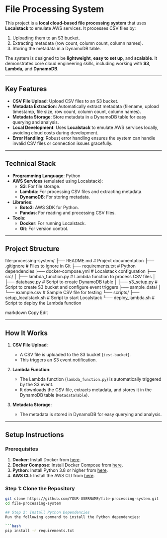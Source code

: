 # File Processing System

This project is a **local cloud-based file processing system** that uses **Localstack** to emulate AWS services. It processes CSV files by:
1. Uploading them to an S3 bucket.
2. Extracting metadata (row count, column count, column names).
3. Storing the metadata in a DynamoDB table.

The system is designed to be **lightweight**, **easy to set up**, and **scalable**. It demonstrates core cloud engineering skills, including working with **S3**, **Lambda**, and **DynamoDB**.

---

## Key Features
- **CSV File Upload**: Upload CSV files to an S3 bucket.
- **Metadata Extraction**: Automatically extract metadata (filename, upload timestamp, file size, row count, column count, column names).
- **Metadata Storage**: Store metadata in a DynamoDB table for easy querying and analysis.
- **Local Development**: Uses **Localstack** to emulate AWS services locally, avoiding cloud costs during development.
- **Error Handling**: Robust error handling ensures the system can handle invalid CSV files or connection issues gracefully.

---

## Technical Stack
- **Programming Language**: Python
- **AWS Services** (emulated using Localstack):
  - **S3**: For file storage.
  - **Lambda**: For processing CSV files and extracting metadata.
  - **DynamoDB**: For storing metadata.
- **Libraries**:
  - **Boto3**: AWS SDK for Python.
  - **Pandas**: For reading and processing CSV files.
- **Tools**:
  - **Docker**: For running Localstack.
  - **Git**: For version control.

---

## Project Structure
file-processing-system/ ├── README.md # Project documentation ├── .gitignore # Files to ignore in Git ├── requirements.txt # Python dependencies ├── docker-compose.yml # Localstack configuration ├── src/ │ ├── lambda_function.py # Lambda function to process CSV files │ ├── database.py # Script to create DynamoDB table │ ├── s3_setup.py # Script to create S3 bucket and configure event triggers ├── sample_data/ │ └── example.csv # Sample CSV file for testing └── scripts/ ├── setup_localstack.sh # Script to start Localstack └── deploy_lambda.sh # Script to deploy the Lambda function

markdown
Copy
Edit

---

## How It Works
1. **CSV File Upload**:
   - A CSV file is uploaded to the S3 bucket (`test-bucket`).
   - This triggers an S3 event notification.

2. **Lambda Function**:
   - The Lambda function (`lambda_function.py`) is automatically triggered by the S3 event.
   - It downloads the CSV file, extracts metadata, and stores it in the DynamoDB table (`MetadataTable`).

3. **Metadata Storage**:
   - The metadata is stored in DynamoDB for easy querying and analysis.

---

## Setup Instructions

### Prerequisites
1. **Docker**: Install Docker from [here](https://docs.docker.com/get-docker/).
2. **Docker Compose**: Install Docker Compose from [here](https://docs.docker.com/compose/install/).
3. **Python**: Install Python 3.8 or higher from [here](https://www.python.org/downloads/).
4. **AWS CLI**: Install the AWS CLI from [here](https://aws.amazon.com/cli/).

### Step 1: Clone the Repository
```bash
git clone https://github.com/YOUR-USERNAME/file-processing-system.git
cd file-processing-system

## Step 2: Install Python Dependencies
Run the following command to install the Python dependencies:

```bash
pip install -r requirements.txt

